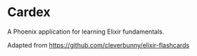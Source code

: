 # Cardex

A Phoenix application for learning Elixir fundamentals.

Adapted from https://github.com/cleverbunny/elixir-flashcards